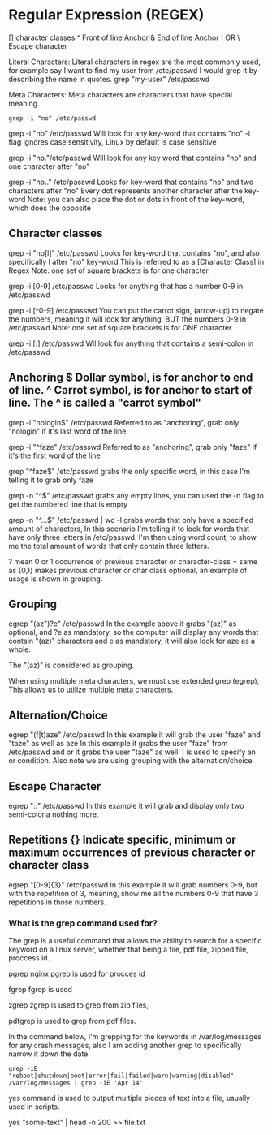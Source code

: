 <h1> Regular Expression (REGEX) </h1>
[] character classes
^ Front of line Anchor
& End of line Anchor
| OR
\ Escape character

Literal Characters:
Literal characters in regex are the most commonly used, for example say I want to find my user from /etc/passwd I would grep it by describing the name in quotes.
grep "my-user" /etc/passwd


Meta Characters:
Meta characters are characters that have special meaning.


```
grep -i "no" /etc/passwd
```
grep -i "no" /etc/passwd
Will look for any key-word that contains "no" 
-i flag ignores case sensitivity, Linux by default is case sensitive


grep -i "no."/etc/passwd
Will look for any key word that contains "no" and one character after "no"


grep -i "no.." /etc/passwd
Looks for key-word that contains "no" and two characters after "no" Every dot represents another character after the key-word
Note: you can also place the dot or dots in front of the key-word, which does the opposite 


Character classes
-----------------

grep -i "no[l]" /etc/passwd 
Looks for key-word that contains "no", and also specifically l after "no" key-word
This is referred to as a [Character Class] in Regex
Note: one set of square brackets is for one character.


grep -i [0-9] /etc/passwd
Looks for anything that has a number 0-9 in /etc/passwd 


grep -i [^0-9] /etc/passwd
You can put the carrot sign, (arrow-up) to negate the numbers, meaning it will look for anything, BUT the numbers 0-9 in /etc/passwd
Note: one set of square brackets is for ONE character


grep -i [:] /etc/passwd 
Wil look for anything that contains a semi-colon in /etc/passwd 



Anchoring 
$ Dollar symbol, is for anchor to end of line.
^ Carrot symbol, is for anchor to start of line. The ^ is called a "carrot symbol"
---------------

grep -i "nologin$" /etc/passwd
Referred to as "anchoring", grab only "nologin" if it's last word of the line 

grep -i "^faze" /etc/passwd
Referred to as "anchoring", grab only "faze" if it's the first word of the line 

grep "^faze$" /etc/passwd
grabs the only specific word, in this case I'm telling it to grab only faze

grep -n "^$" /etc/passwd
grabs any empty lines, you can used the -n flag to get the numbered line that is empty 


grep -n "^...$" /etc/passwd | wc -l
grabs words that only have a specified amount of characters, In this scenario I'm telling it to look for words that have only three letters in /etc/passwd. I'm then using word count, to show me the total amount of words that only contain three letters. 


? mean 0 or 1 occurrence of previous character or character-class = same as {0,1}
makes previous character or char class optional, an example of usage is shown in grouping.


Grouping 
---------------
egrep "(az")?e" /etc/passwd
In the example above it grabs "(az)" as optional, and ?e as mandatory.
so the computer will display any words that contain "(az)" characters and e as mandatory,
it will also look for aze as a whole.

The "(az)" is considered as grouping.

When using multiple meta characters, we must use extended grep (egrep), This allows us to utilize multiple meta characters. 




Alternation/Choice 
----------------------
egrep "(f|t)aze" /etc/passwd
In this example it will grab the user "faze" and "taze" as well as aze 
In this example it grabs the user "faze" from /etc/passwd and or it grabs the user "taze" as well.
| is used to specify an or condition.
Also note we are using grouping with the alternation/choice




Escape Character 
--------------------
egrep "\:\:" /etc/passwd
In this example it will grab and display only two semi-colona nothing more.



Repetitions {} 
Indicate specific, minimum or maximum occurrences of previous character or character class
------------------
egrep "[0-9]{3}" /etc/passwd
In this example it will grab numbers 0-9, but with the repetition of 3, meaning, show me all the 
numbers 0-9 that have 3 repetitions in those numbers.





<h3> What is the grep command used for?</h3>
<p> The grep is a useful command that allows the ability to search for a specific  keyword on a linux server, whether that being a file, pdf file, zipped file, proccess id.</p>


pgrep nginx
pgrep is used for procces id 


fgrep
fgrep is used 

  
zgrep 
zgrep is used to grep from zip files, 


pdfgrep is used to grep from pdf files.


In the command below, I'm grepping for the keywords in /var/log/messages for any crash messages, also I am adding another grep to specifically narrow it down the date
```
grep -iE "reboot|shutdown|boot|error|fail|failed|warn|warning|disabled" /var/log/messages | grep -iE 'Apr 14'
```








yes command is used to output multiple pieces of text into a file, usually used in scripts.

yes "some-text" | head -n 200 >> file.txt






